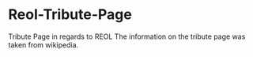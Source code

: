 # Reol-Tribute-Page
Tribute Page in regards to REOL
The information on the tribute page was taken from wikipedia.
